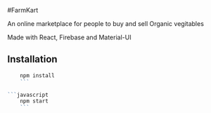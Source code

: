 #FarmKart

An online marketplace for people to buy and sell Organic vegitables

Made with React, Firebase and Material-UI


## Installation

```javascript
    npm install
    ```

```javascript
    npm start
    ```